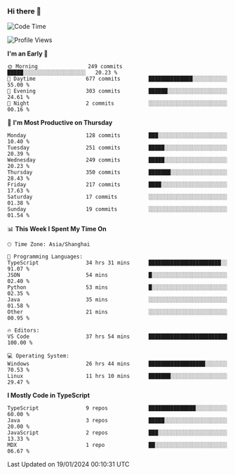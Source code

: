 ### Hi there 👋

<!--
**waynelwz/waynelwz** is a ✨ _special_ ✨ repository because its `README.md` (this file) appears on your GitHub profile.

Here are some ideas to get you started:

- 🔭 I’m currently working on ...
- 🌱 I’m currently learning ...
- 👯 I’m looking to collaborate on ...
- 🤔 I’m looking for help with ...
- 💬 Ask me about ...
- 📫 How to reach me: ...
- 😄 Pronouns: ...
- ⚡ Fun fact: ...
-->

<!--START_SECTION:waka-->
![Code Time](http://img.shields.io/badge/Code%20Time-2%2C366%20hrs%2016%20mins-blue)

![Profile Views](http://img.shields.io/badge/Profile%20Views-0-blue)

**I'm an Early 🐤** 

```text
🌞 Morning                249 commits         █████░░░░░░░░░░░░░░░░░░░░   20.23 % 
🌆 Daytime                677 commits         ██████████████░░░░░░░░░░░   55.00 % 
🌃 Evening                303 commits         ██████░░░░░░░░░░░░░░░░░░░   24.61 % 
🌙 Night                  2 commits           ░░░░░░░░░░░░░░░░░░░░░░░░░   00.16 % 
```
📅 **I'm Most Productive on Thursday** 

```text
Monday                   128 commits         ███░░░░░░░░░░░░░░░░░░░░░░   10.40 % 
Tuesday                  251 commits         █████░░░░░░░░░░░░░░░░░░░░   20.39 % 
Wednesday                249 commits         █████░░░░░░░░░░░░░░░░░░░░   20.23 % 
Thursday                 350 commits         ███████░░░░░░░░░░░░░░░░░░   28.43 % 
Friday                   217 commits         ████░░░░░░░░░░░░░░░░░░░░░   17.63 % 
Saturday                 17 commits          ░░░░░░░░░░░░░░░░░░░░░░░░░   01.38 % 
Sunday                   19 commits          ░░░░░░░░░░░░░░░░░░░░░░░░░   01.54 % 
```


📊 **This Week I Spent My Time On** 

```text
🕑︎ Time Zone: Asia/Shanghai

💬 Programming Languages: 
TypeScript               34 hrs 31 mins      ███████████████████████░░   91.07 % 
JSON                     54 mins             █░░░░░░░░░░░░░░░░░░░░░░░░   02.40 % 
Python                   53 mins             █░░░░░░░░░░░░░░░░░░░░░░░░   02.35 % 
Java                     35 mins             ░░░░░░░░░░░░░░░░░░░░░░░░░   01.58 % 
Other                    21 mins             ░░░░░░░░░░░░░░░░░░░░░░░░░   00.95 % 

🔥 Editors: 
VS Code                  37 hrs 54 mins      █████████████████████████   100.00 % 

💻 Operating System: 
Windows                  26 hrs 44 mins      ██████████████████░░░░░░░   70.53 % 
Linux                    11 hrs 10 mins      ███████░░░░░░░░░░░░░░░░░░   29.47 % 
```

**I Mostly Code in TypeScript** 

```text
TypeScript               9 repos             ███████████████░░░░░░░░░░   60.00 % 
Java                     3 repos             █████░░░░░░░░░░░░░░░░░░░░   20.00 % 
JavaScript               2 repos             ███░░░░░░░░░░░░░░░░░░░░░░   13.33 % 
MDX                      1 repo              ██░░░░░░░░░░░░░░░░░░░░░░░   06.67 % 
```




 Last Updated on 19/01/2024 00:10:31 UTC
<!--END_SECTION:waka-->
